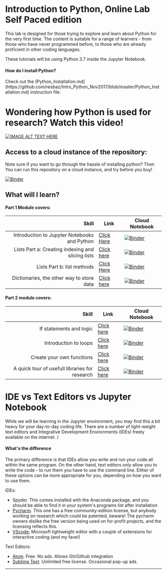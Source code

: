 <!-- Global site tag (gtag.js) - Google Analytics -->
<script async src="https://www.googletagmanager.com/gtag/js?id=UA-161947002-3"></script>
<script>
  window.dataLayer = window.dataLayer || [];
  function gtag(){dataLayer.push(arguments);}
  gtag('js', new Date());

  gtag('config', 'UA-161947002-3');
</script>

</script>

# Introduction to Python, Online Lab Self Paced edition

This lab is designed for those trying to explore and learn about Python for the very first time. The content is suitable for a range of learners - from those who have never programmed before, to those who are already proficient in other coding languages. 

These tutorials will be using Python 3.7 inside the Jupyter Notebook. 
<h4> How do I install Python? </h4>
Check out the [Python_Installation.md](https://github.com/resbaz/Intro_Python_Nov2017/blob/master/Python_Installation.md)
instruction file. <br>

# Wondering how Python is used for research? Watch this video!
[![IMAGE ALT TEXT HERE](https://img.youtube.com/vi/VimJQ-mIAik/0.jpg)](https://youtu.be/VimJQ-mIAik)

## Access to a cloud instance of the repository:
Note sure if you want to go through the hassle of installing python? Then You can run this repository on a cloud instance, and try before you buy!

[![Binder](https://mybinder.org/badge_logo.svg)](https://mybinder.org/v2/git/https%3A%2F%2Fgitlab.unimelb.edu.au%2Frescom-training%2Fpython%2Fintroduction-to-python-for-researchers.git/master)

## What will I learn? 

<h4> Part 1 Module covers: </h4>

|**Skill**|**Link**|**Cloud Notebook**|
|---:|---|---|
|Introduction to Jupyter Notebooks and Python|[Click Here](https://gitlab.unimelb.edu.au/rescom-training/python/introduction-to-python-for-researchers/-/blob/master/Part%201/01%20-%20Introduction%20to%20Jupyter%20and%20Python.ipynb)| [![Binder](https://mybinder.org/badge_logo.svg)](https://mybinder.org/v2/git/https%3A%2F%2Fgitlab.unimelb.edu.au%2Frescom-training%2Fpython%2Fintroduction-to-python-for-researchers.git/master?filepath=%2FPart%201%2F01%20-%20Introduction%20to%20Jupyter%20and%20Python.ipynb)|
|Lists Part a: Creating indexing and slicing lists|[Click here ](https://gitlab.unimelb.edu.au/rescom-training/python/introduction-to-python-for-researchers/-/blob/master/Part%201/02a%20Creating,%20indexing,%20and%20slicing%20lists.ipynb)|[![Binder](https://mybinder.org/badge_logo.svg)](https://mybinder.org/v2/git/https%3A%2F%2Fgitlab.unimelb.edu.au%2Frescom-training%2Fpython%2Fintroduction-to-python-for-researchers.git/master?filepath=%2FPart%201%2F02a%20Creating%2C%20indexing%2C%20and%20slicing%20lists.ipynb)|
|Lists Part b: list methods|[Click Here ](https://gitlab.unimelb.edu.au/rescom-training/python/introduction-to-python-for-researchers/-/blob/master/Part%201/02b%20List%20methods.ipynb)|[![Binder](https://mybinder.org/badge_logo.svg)](https://mybinder.org/v2/git/https%3A%2F%2Fgitlab.unimelb.edu.au%2Frescom-training%2Fpython%2Fintroduction-to-python-for-researchers.git/master?filepath=%2FPart%201%2F02b%20List%20methods.ipynb)|
|Dictionaries, the other way to store data | [Click here](https://gitlab.unimelb.edu.au/rescom-training/python/introduction-to-python-for-researchers/blob/master/Part%201/03%20-%20Dictionaries.ipynb) |[![Binder](https://mybinder.org/badge_logo.svg)](https://mybinder.org/v2/git/https%3A%2F%2Fgitlab.unimelb.edu.au%2Frescom-training%2Fpython%2Fintroduction-to-python-for-researchers.git/master?filepath=%2FPart%201%2F03%20-%20Dictionaries.ipynb)|

<h4> Part 2 module covers: </h4>

|**Skill**| **Link**|**Cloud Notebook**|
|---:|---|---|
|If statements and logic |[Click here](https://gitlab.unimelb.edu.au/rescom-training/python/introduction-to-python-for-researchers/-/blob/master/Part%202/04%20-%20Conditionals%20and%20If%20statements.ipynb) |[![Binder](https://mybinder.org/badge_logo.svg)](https://mybinder.org/v2/git/https%3A%2F%2Fgitlab.unimelb.edu.au%2Frescom-training%2Fpython%2Fintroduction-to-python-for-researchers.git/master?filepath=%2FPart%202%2F04%20-%20Conditionals%20and%20If%20statements.ipynb)|
|Introduction to loops |[Click here](https://gitlab.unimelb.edu.au/rescom-training/python/introduction-to-python-for-researchers/-/blob/master/Part%202/05%20-%20Introduction%20to%20loops.ipynb)|[![Binder](https://mybinder.org/badge_logo.svg)](https://mybinder.org/v2/git/https%3A%2F%2Fgitlab.unimelb.edu.au%2Frescom-training%2Fpython%2Fintroduction-to-python-for-researchers.git/master?filepath=%2FPart%202%2F05%20-%20Introduction%20to%20loops.ipynb)|
|Create your own functions |[Click here](https://gitlab.unimelb.edu.au/rescom-training/python/introduction-to-python-for-researchers/-/blob/master/Part%202/06%20-%20Creating%20your%20own%20functions.ipynb)|[![Binder](https://mybinder.org/badge_logo.svg)](https://mybinder.org/v2/git/https%3A%2F%2Fgitlab.unimelb.edu.au%2Frescom-training%2Fpython%2Fintroduction-to-python-for-researchers.git/master?filepath=%2FPart%202%2F06%20-%20Creating%20your%20own%20functions.ipynb)|
|A quick tour of usefull libraries for research |[Click here](https://gitlab.unimelb.edu.au/rescom-training/python/introduction-to-python-for-researchers/-/blob/master/Part%202/07%20-%20A%20tour%20of%20some%20of%20the%20cooler%20Python%20Features%20for%20researchers.ipynb)|[![Binder](https://mybinder.org/badge_logo.svg)](https://mybinder.org/v2/git/https%3A%2F%2Fgitlab.unimelb.edu.au%2Frescom-training%2Fpython%2Fintroduction-to-python-for-researchers.git/master?filepath=%2FPart%202%2F07%20-%20A%20tour%20of%20some%20of%20the%20cooler%20Python%20Features%20for%20researchers.ipynb)|




# IDE vs Text Editors vs Jupyter Notebook 

While we will be learning in the Jupyter environment, you may find this a bit heavy for your day-to-day coding life. 
There are a number of light-weight text editors and Integrative Development Environments (IDEs) freely available on the internet. /<br>
<h4> What's the difference </h4>
The primary difference is that IDEs allow you write and run your code all within the same program. On the other hand, text editors only allow you to write the code - to run them you have to use the command line. Either of these options can be more appropriate for you, depending on how you want to use them. 

IDEs:
- Spyder. This comes installed with the Anaconda package, and you should be able to find it in your system's programs list after installation
- [Pycharm](https://www.jetbrains.com/pycharm/). This one has a free community-edition license, but anybody working on research which could be patented, beware! The pycharm owners dislike the free version being used on for-profit projects, and the licensing reflects this.
- [VScode](https://code.visualstudio.com/docs/python/python-tutorial); Microsoft lightweight editor with a couple of extensions for interactive coding (and my fave!)

Text Editors:
- [Atom](https://atom.io/). Free. No ads. Allows Git/Github integration
- [Sublime Text](https://www.sublimetext.com/). Unlimited free license. Occasional pop-up ads. 

---






